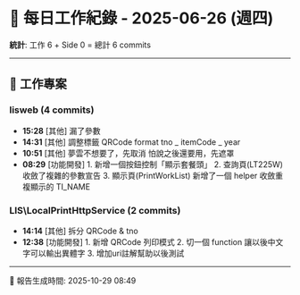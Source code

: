 # 📅 每日工作紀錄 - 2025-06-26 (週四)

**統計**: 工作 6 + Side 0 = 總計 6 commits

---

## 💼 工作專案

### lisweb (4 commits)

- **15:28** [其他] 漏了參數
- **14:31** [其他] 調整標籤 QRCode format tno _ itemCode _ year
- **10:51** [其他] 夢雲不想要了，先取消 怕說之後還要用，先遮罩
- **08:29** [功能開發] 1. 新增一個按鈕控制「顯示套餐頭」 2. 查詢頁(LT225W) 收斂了複雜的參數宣告 3. 顯示頁(PrintWorkList) 新增了一個 helper 收斂重複顯示的 TI_NAME

### LIS\LocalPrintHttpService (2 commits)

- **14:14** [其他] 拆分 QRCode & tno
- **12:38** [功能開發] 1. 新增 QRCode 列印模式 2. 切一個 function 讓以後中文字可以輸出異體字 3. 增加uri註解幫助以後測試

---

📅 報告生成時間: 2025-10-29 08:49

